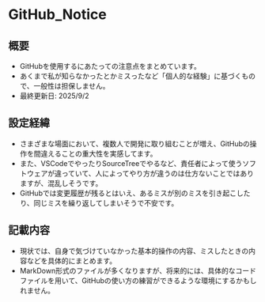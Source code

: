 # GitHub_Notice
## 概要
- GitHubを使用するにあたっての注意点をまとめています。
- あくまで私が知らなかったとかミスったなど「個人的な経験」に基づくもので、一般性は担保しません。
- 最終更新日: 2025/9/2

## 設定経緯
- さまざまな場面において、複数人で開発に取り組むことが増え、GitHubの操作を間違えることの重大性を実感してます。
- また、VSCodeでやったりSourceTreeでやるなど、責任者によって使うソフトウェアが違っていて、人によってやり方が違うのは仕方ないことではありますが、混乱しそうです。
- GitHubでは変更履歴が残るとはいえ、あるミスが別のミスを引き起こしたり、同じミスを繰り返してしまいそうで不安です。

## 記載内容
- 現状では、自身で気づけていなかった基本的操作の内容、ミスしたときの内容などを具体的にまとめます。
- MarkDown形式のファイルが多くなりますが、将来的には、具体的なコードファイルを用いて、GitHubの使い方の練習ができるような環境にするかもしれません。
